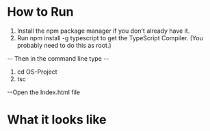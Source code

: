 # How to Run 
1. Install the npm package manager if you don't already have it.
2. Run npm install -g typescript to get the TypeScript Compiler. (You probably need to do this as root.)

-- Then in the command line type  --
1. cd OS-Project
2. tsc

--Open the Index.html file

# What it looks like 
